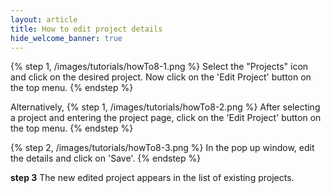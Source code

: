 ```yaml
---
layout: article
title: How to edit project details
hide_welcome_banner: true
---
```


{% step 1, /images/tutorials/howTo8-1.png %}
Select the "Projects" icon and click on the desired project. Now click on the 'Edit Project' button on the top menu. 
{% endstep %}

Alternatively,
{% step 1, /images/tutorials/howTo8-2.png %}
After selecting a project and entering the project page, click on the 'Edit Project' button on the top menu.
{% endstep %}

{% step 2, /images/tutorials/howTo8-3.png %}
In the pop up window, edit the details and click on 'Save'.
{% endstep %}

**step 3**
The new edited project appears in the list of existing projects. 